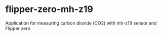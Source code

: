 # flipper-zero-mh-z19
Application for measuring carbon dioxide (CO2) with mh-z19 sensor and Flipper zero
